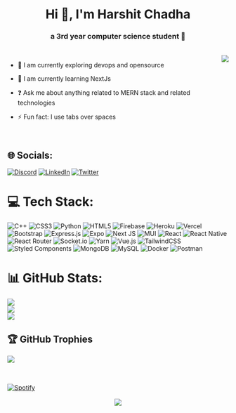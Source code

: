 <h1 align="center">Hi 👋, I'm Harshit Chadha </h1>

### <div align="center">a 3rd year computer science student  🚀</div>  
  
  <br/>
  
  <img align="right" src="https://user-images.githubusercontent.com/62325935/194910557-5b39db09-cae8-481c-be9b-743d707a7f20.gif"/>
  

  <div align="left">

- 🔭 I am currently exploring devops and opensource   
  

- 🌱 I am currently learning NextJs  
  

- ❓ Ask me about anything related to MERN stack and related technologies  
  

- ⚡ Fun fact: I use tabs over spaces  

</div>
  
  

<br/>  


## 🌐 Socials:
[![Discord](https://img.shields.io/badge/Discord-%237289DA.svg?logo=discord&logoColor=white)](htttps://discord.gg/harshit0571#3473) [![LinkedIn](https://img.shields.io/badge/LinkedIn-%230077B5.svg?logo=linkedin&logoColor=white)](https://linkedin.com/in//in/harshit-chadha-682794214/) [![Twitter](https://img.shields.io/badge/Twitter-%231DA1F2.svg?logo=Twitter&logoColor=white)](https://twitter.com/harshit0571) 

# 💻 Tech Stack:
![C++](https://img.shields.io/badge/c++-%2300599C.svg?style=for-the-badge&logo=c%2B%2B&logoColor=white) ![CSS3](https://img.shields.io/badge/css3-%231572B6.svg?style=for-the-badge&logo=css3&logoColor=white) ![Python](https://img.shields.io/badge/python-3670A0?style=for-the-badge&logo=python&logoColor=ffdd54) ![HTML5](https://img.shields.io/badge/html5-%23E34F26.svg?style=for-the-badge&logo=html5&logoColor=white) ![Firebase](https://img.shields.io/badge/firebase-%23039BE5.svg?style=for-the-badge&logo=firebase) ![Heroku](https://img.shields.io/badge/heroku-%23430098.svg?style=for-the-badge&logo=heroku&logoColor=white) ![Vercel](https://img.shields.io/badge/vercel-%23000000.svg?style=for-the-badge&logo=vercel&logoColor=white) ![Bootstrap](https://img.shields.io/badge/bootstrap-%23563D7C.svg?style=for-the-badge&logo=bootstrap&logoColor=white) ![Express.js](https://img.shields.io/badge/express.js-%23404d59.svg?style=for-the-badge&logo=express&logoColor=%2361DAFB) ![Expo](https://img.shields.io/badge/expo-1C1E24?style=for-the-badge&logo=expo&logoColor=#D04A37) ![Next JS](https://img.shields.io/badge/Next-black?style=for-the-badge&logo=next.js&logoColor=white) ![MUI](https://img.shields.io/badge/MUI-%230081CB.svg?style=for-the-badge&logo=material-ui&logoColor=white) ![React](https://img.shields.io/badge/react-%2320232a.svg?style=for-the-badge&logo=react&logoColor=%2361DAFB) ![React Native](https://img.shields.io/badge/react_native-%2320232a.svg?style=for-the-badge&logo=react&logoColor=%2361DAFB) ![React Router](https://img.shields.io/badge/React_Router-CA4245?style=for-the-badge&logo=react-router&logoColor=white) ![Socket.io](https://img.shields.io/badge/Socket.io-black?style=for-the-badge&logo=socket.io&badgeColor=010101) ![Yarn](https://img.shields.io/badge/yarn-%232C8EBB.svg?style=for-the-badge&logo=yarn&logoColor=white) ![Vue.js](https://img.shields.io/badge/vuejs-%2335495e.svg?style=for-the-badge&logo=vuedotjs&logoColor=%234FC08D) ![TailwindCSS](https://img.shields.io/badge/tailwindcss-%2338B2AC.svg?style=for-the-badge&logo=tailwind-css&logoColor=white) ![Styled Components](https://img.shields.io/badge/styled--components-DB7093?style=for-the-badge&logo=styled-components&logoColor=white) ![MongoDB](https://img.shields.io/badge/MongoDB-%234ea94b.svg?style=for-the-badge&logo=mongodb&logoColor=white) ![MySQL](https://img.shields.io/badge/mysql-%2300f.svg?style=for-the-badge&logo=mysql&logoColor=white) ![Docker](https://img.shields.io/badge/docker-%230db7ed.svg?style=for-the-badge&logo=docker&logoColor=white) ![Postman](https://img.shields.io/badge/Postman-FF6C37?style=for-the-badge&logo=postman&logoColor=white)
# 📊 GitHub Stats:
![](https://github-readme-stats.vercel.app/api?username=harshit0571&theme=vue&hide_border=false&include_all_commits=false&count_private=true)<br/>
![](https://github-readme-streak-stats.herokuapp.com/?user=harshit0571&theme=vue&hide_border=false)<br/>
![](https://github-readme-stats.vercel.app/api/top-langs/?username=harshit0571&theme=vue&hide_border=false&include_all_commits=false&count_private=true&layout=compact)

## 🏆 GitHub Trophies
![](https://github-profile-trophy.vercel.app/?username=harshit0571&theme=discord&no-frame=false&no-bg=true&margin-w=4)

<br/>
<br/>
 <a href="https://open.spotify.com/user/31qflxg5dyoqmvhs7jncp5koemrm"/>
    <img src="https://spotify-recently-played-readme.vercel.app/api?user=31qflxg5dyoqmvhs7jncp5koemrm&count=1&width=1000" alt="Spotify"/>
 </a>
<br/>  
<br/>

<div align="center">
<img src="https://komarev.com/ghpvc/?username=harshit0571&&style=flat-square" align="center" /> 
</div>  

